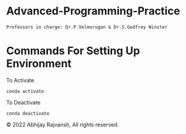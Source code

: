 # Advanced-Programming-Practice

```
Professors in charge: Dr.P.Velmurugan & Dr.S.Godfrey Winster 
```

# Commands For Setting Up Environment


To Activate
```
conda activate
```

To Deactivate
```
conda deactivate
```

© 2022 Abhijay Rajvansh, All rights reserved.

